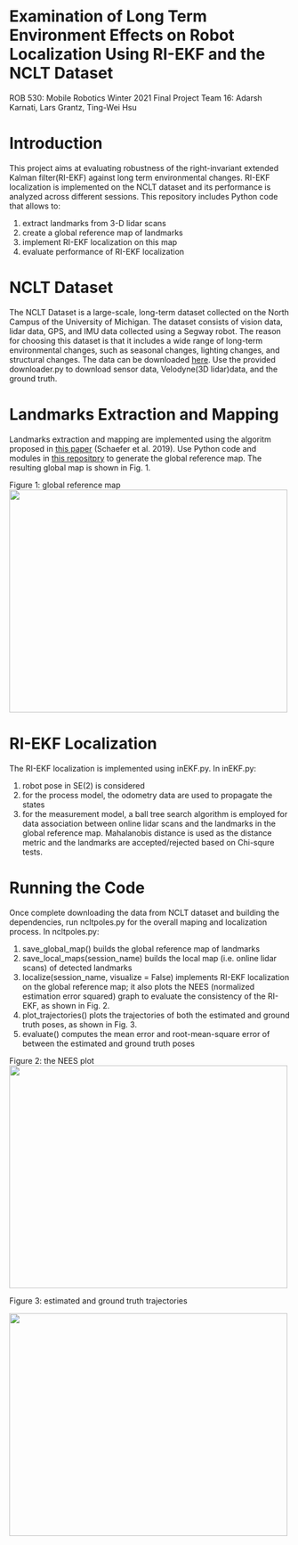 # Examination of Long Term Environment Effects on Robot Localization Using RI-EKF and the NCLT Dataset
ROB 530: Mobile Robotics Winter 2021
Final Project Team 16: Adarsh Karnati, Lars Grantz, Ting-Wei Hsu

# Introduction
This project aims at evaluating robustness of the right-invariant extended Kalman filter(RI-EKF) against long term environmental changes. RI-EKF localization is implemented on the NCLT dataset and its performance is analyzed across different sessions. This repository includes Python code that allows to:
1. extract landmarks from 3-D lidar scans
2. create a global reference map of landmarks
3. implement RI-EKF localization on this map
4. evaluate performance of RI-EKF localization

# NCLT Dataset
The NCLT Dataset is a large-scale, long-term dataset collected on the North Campus of the University of Michigan. The dataset consists of vision data, lidar data, GPS, and IMU data collected using a Segway robot. The reason for choosing this dataset is that it includes a wide range of long-term environmental changes, such as seasonal changes, lighting changes, and structural changes. The data can be downloaded [here](http://robots.engin.umich.edu/nclt/index.html). Use the provided downloader.py to download sensor data, Velodyne(3D lidar)data, and the ground truth.

# Landmarks Extraction and Mapping
Landmarks extraction and mapping are implemented using the algoritm proposed in [this paper](http://ais.informatik.uni-freiburg.de/publications/papers/schaefer19ecmr.pdf) (Schaefer et al. 2019). Use Python code and modules in [this repositpry](https://github.com/acschaefer/polex) to generate the global reference map. The resulting global map is shown in Fig. 1.

Figure 1: global reference map
<img src="https://user-images.githubusercontent.com/78635240/114787787-555b7880-9d4e-11eb-98a7-662765b00502.png" width="500" height="400">

# RI-EKF Localization
The RI-EKF localization is implemented using inEKF.py. In inEKF.py:
1. robot pose in SE(2) is considered
2. for the process model, the odometry data are used to propagate the states
3. for the measurement model, a ball tree search algorithm is employed for data association between online lidar scans and the landmarks in the global reference map. Mahalanobis distance is used as the distance metric and the landmarks are accepted/rejected based on Chi-squre tests.

# Running the Code
Once complete downloading the data from NCLT dataset and building the dependencies, run ncltpoles.py for the overall maping and localization process. In ncltpoles.py:
1. save_global_map() builds the global reference map of landmarks
2. save_local_maps(session_name) builds the local map (i.e. online lidar scans) of detected landmarks
3. localize(session_name, visualize = False) implements RI-EKF localization on the global reference map; it also plots the NEES (normalized estimation error squared) graph to evaluate the consistency of the RI-EKF, as shown in Fig. 2.
4. plot_trajectories() plots the trajectories of both the estimated and ground truth poses, as shown in Fig. 3.
5. evaluate() computes the mean error and root-mean-square error of between the estimated and ground truth poses


Figure 2: the NEES plot
<img src="https://user-images.githubusercontent.com/78635240/114788979-673e1b00-9d50-11eb-8f55-856c35e4fe3f.png" width="500" height="400">

Figure 3: estimated and ground truth trajectories

<img src="https://user-images.githubusercontent.com/78635240/114788207-0a8e3080-9d4f-11eb-96dc-bb7587c1f5e4.png" width="500" height="400">
